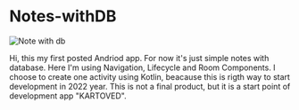 # Notes-withDB
![Note with db](https://user-images.githubusercontent.com/83010842/166403687-0024d07d-cf9e-4476-812e-27bc4c486896.png)

Hi, this my first posted Andriod app. 
For now it's just simple notes with database. Here I'm using Navigation, Lifecycle and Room Components. I choose to create one activity using Kotlin, beacause this is rigth way to start development in 2022 year.
This is not a final product, but it is a start point of development app "KARTOVED".


